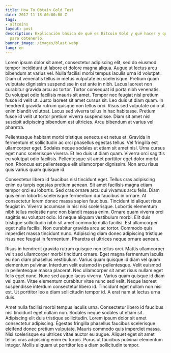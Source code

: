 ```yaml
---
title: How To Obtain Gold Test
date: 2017-11-18 00:00:00 Z
tags:
- altcoins
layout: post
description: Explicación básica de qué es Bitcoin Gold y qué hacer y que no hacer
  para obtenerlo.
banner_image: /images/blast.webp
lang: en
---
```


Lorem ipsum dolor sit amet, consectetur adipiscing elit, sed do eiusmod tempor incididunt ut labore et dolore magna aliqua. Augue ut lectus arcu bibendum at varius vel. Nulla facilisi morbi tempus iaculis urna id volutpat. Diam ut venenatis tellus in metus vulputate eu scelerisque. Pretium quam vulputate dignissim suspendisse in est ante in nibh. Lacus laoreet non curabitur gravida arcu ac tortor. Tortor consequat id porta nibh venenatis. Eu volutpat odio facilisis mauris sit amet. Tempor nec feugiat nisl pretium fusce id velit ut. Justo laoreet sit amet cursus sit. Leo duis ut diam quam. In hendrerit gravida rutrum quisque non tellus orci. Risus sed vulputate odio ut enim blandit volutpat. Lacus sed viverra tellus in hac habitasse. Pretium fusce id velit ut tortor pretium viverra suspendisse. Diam sit amet nisl suscipit adipiscing bibendum est ultricies. Arcu bibendum at varius vel pharetra.

Pellentesque habitant morbi tristique senectus et netus et. Gravida in fermentum et sollicitudin ac orci phasellus egestas tellus. Vel fringilla est ullamcorper eget. Sodales neque sodales ut etiam sit amet nisl. Urna cursus eget nunc scelerisque viverra. Et leo duis ut diam quam. Viverra orci sagittis eu volutpat odio facilisis. Pellentesque sit amet porttitor eget dolor morbi non. Rhoncus est pellentesque elit ullamcorper dignissim. Non arcu risus quis varius quam quisque id.

Consectetur libero id faucibus nisl tincidunt eget. Tellus cras adipiscing enim eu turpis egestas pretium aenean. Sit amet facilisis magna etiam tempor orci eu lobortis. Sed cras ornare arcu dui vivamus arcu felis. Diam quis enim lobortis scelerisque fermentum dui faucibus in ornare. At consectetur lorem donec massa sapien faucibus. Tincidunt id aliquet risus feugiat in. Viverra accumsan in nisl nisi scelerisque. Lobortis elementum nibh tellus molestie nunc non blandit massa enim. Ornare quam viverra orci sagittis eu volutpat odio. Id neque aliquam vestibulum morbi. Elit duis tristique sollicitudin nibh sit amet commodo nulla facilisi. Est ullamcorper eget nulla facilisi. Non curabitur gravida arcu ac tortor. Commodo quis imperdiet massa tincidunt nunc. Adipiscing diam donec adipiscing tristique risus nec feugiat in fermentum. Pharetra et ultrices neque ornare aenean.

Risus in hendrerit gravida rutrum quisque non tellus orci. Mattis ullamcorper velit sed ullamcorper morbi tincidunt ornare. Eget magna fermentum iaculis eu non diam phasellus vestibulum. Varius quam quisque id diam vel quam elementum pulvinar. Interdum velit euismod in pellentesque. Velit euismod in pellentesque massa placerat. Nec ullamcorper sit amet risus nullam eget felis eget nunc. Nunc sed augue lacus viverra. Varius quam quisque id diam vel quam. Vitae elementum curabitur vitae nunc sed velit. Neque laoreet suspendisse interdum consectetur libero id. Tincidunt eget nullam non nisi est. Ut porttitor leo a diam sollicitudin tempor id. A erat nam at lectus urna duis.

Amet nulla facilisi morbi tempus iaculis urna. Consectetur libero id faucibus nisl tincidunt eget nullam non. Sodales neque sodales ut etiam sit. Adipiscing elit duis tristique sollicitudin. Lorem ipsum dolor sit amet consectetur adipiscing. Egestas fringilla phasellus faucibus scelerisque eleifend donec pretium vulputate. Mauris commodo quis imperdiet massa. Nisi scelerisque eu ultrices vitae auctor eu augue. Aliquet eget sit amet tellus cras adipiscing enim eu turpis. Purus ut faucibus pulvinar elementum integer. Mollis aliquam ut porttitor leo a diam sollicitudin tempor.